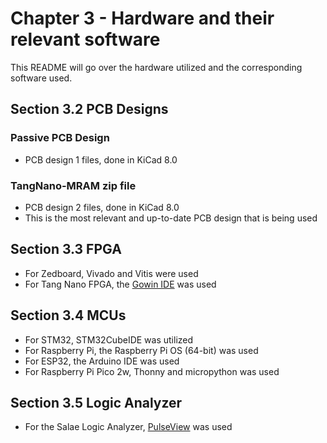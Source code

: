 # Chapter 3 - Hardware and their relevant software
This README will go over the hardware utilized and the corresponding software used.

## Section 3.2 PCB Designs

### Passive PCB Design
- PCB design 1 files, done in KiCad 8.0
### TangNano-MRAM zip file
- PCB design 2 files, done in KiCad 8.0
- This is the most relevant and up-to-date PCB design that is being used

## Section 3.3 FPGA
- For Zedboard, Vivado and Vitis were used
- For Tang Nano FPGA, the [Gowin IDE](https://www.gowinsemi.com/en/support/download_eda/) was used

## Section 3.4 MCUs
- For STM32, STM32CubeIDE was utilized
- For Raspberry Pi, the Raspberry Pi OS (64-bit) was used
- For ESP32, the Arduino IDE was used
- For Raspberry Pi Pico 2w, Thonny and micropython was used

## Section 3.5 Logic Analyzer
- For the Salae Logic Analyzer, [PulseView](https://sigrok.org/wiki/Downloads) was used
